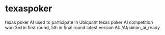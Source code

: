 # texaspoker
texas poker AI used to participate in Ubiquant texas poker AI competition
won 3rd in first round, 5th in final round
latest version AI: /AI/simon_ai_ready
